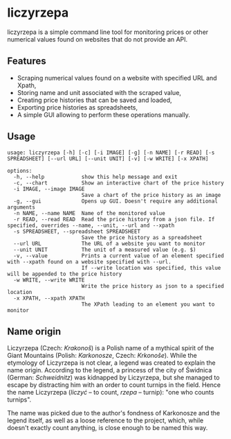 # liczyrzepa

liczyrzepa is a simple command line tool for monitoring prices or other numerical values found on websites that do not provide an API.

## Features

- Scraping numerical values found on a website with specified URL and Xpath,
- Storing name and unit associated with the scraped value,
- Creating price histories that can be saved and loaded,
- Exporting price histories as spreadsheets,
- A simple GUI allowing to perform these operations manually.

## Usage

```
usage: liczyrzepa [-h] [-c] [-i IMAGE] [-g] [-n NAME] [-r READ] [-s SPREADSHEET] [--url URL] [--unit UNIT] [-v] [-w WRITE] [-x XPATH]

options:
  -h, --help            show this help message and exit
  -c, --chart           Show an interactive chart of the price history
  -i IMAGE, --image IMAGE
                        Save a chart of the price history as an image
  -g, --gui             Opens up GUI. Doesn't require any additional arguments
  -n NAME, --name NAME  Name of the monitored value
  -r READ, --read READ  Read the price history from a json file. If specified, overrides --name, --unit, --url and --xpath
  -s SPREADSHEET, --spreadsheet SPREADSHEET
                        Save the price history as a spreadsheet
  --url URL             The URL of a website you want to monitor
  --unit UNIT           The unit of a measured value (e.g. $)
  -v, --value           Prints a current value of an element specified with --xpath found on a website specified with --url.
                        If --write location was specified, this value will be appended to the price history
  -w WRITE, --write WRITE
                        Write the price history as json to a specified location
  -x XPATH, --xpath XPATH
                        The XPath leading to an element you want to monitor
```

## Name origin

Liczyrzepa (Czech: _Krakonoš_) is a Polish name of a mythical spirit of the Giant Mountains (Polish: _Karkonosze_, Czech: _Krkonoše_). While the etymology of Liczyrzepa is not clear, a legend was created to explain the name origin. According to the legend, a princess of the city of Świdnica (German: _Schweidnitz_) was kidnapped by Liczyrzepa, but she managed to escape by distracting him with an order to count turnips in the field. Hence the name Liczyrzepa (_liczyć_ – to count, _rzepa_ – turnip): "one who counts turnips".

The name was picked due to the author's fondness of Karkonosze and the legend itself, as well as a loose reference to the project, which, while doesn't exactly count anything, is close enough to be named this way.
